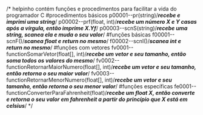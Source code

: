 
/*
helpinho contém funções e procedimentos para facilitar a vida do programador C
#procedimentos básicos
p00001--pr(string)/*****recebe e imprimi uma string*****/
p00002--prf(float, int)/*****recebe um número X e Y casas após a vírgula, então imprime X.Yf*****/
p00003--scnS(string)/*****recebe uma string, scanea ela e muda o seu valor*****/
#funções básicas
f00001--scnF()/*****scanea float e return no mesmo*****/
f00002--scnI()/*****scanea int e return no mesmo*****/
#funções com vetores
fv0001--functionSomarVetor(float[], int)/*****recebe um vetor e seu tamanho, então soma todos os valores do mesmo*****/
fv0002--functionRetornarMaiorNumero(float[], int)/*****recebe um vetor e seu tamanho, então retorna o seu maior valor*****/
fv0003--functionRetornarMenorNumero(float[], int)/*****recebe um vetor e seu tamanho, então retorna o seu menor valor*****/
#funções específicas
fe0001--functionConverterParaFahrenheit(float)/*****recebe um float X, então converte e retorna o seu valor em fahrenheit a partir do princípio que X está em celsius*****/
*/